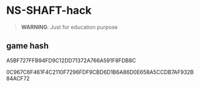 # NS-SHAFT-hack 

> **WARNING**: Just for education purpose

## game hash

A5BF727FFB94FD9C12DD71372A766A591F8FDB8C

0C967C6F461F4C2110F7296FDF9CBD6D1B6A86D0E658A5CCDB7AF932B84ACF72

